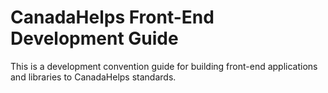 # CanadaHelps Front-End Development Guide
This is a development convention guide for building front-end applications and libraries to CanadaHelps standards.

